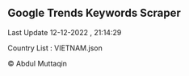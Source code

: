 

## Google Trends Keywords Scraper 
 
Last Update 12-12-2022 , 21:14:29

Country List :
VIETNAM.json



© Abdul Muttaqin 
